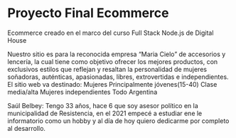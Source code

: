 <!-- ¿Qué productos o servicios brindará nuestro sitio? ¿Quién será nuestra audiencia
objetivo? ¿Cómo ajustaremos nuestra oferta a ese público?
Entregable: Crear archivo README.md en el repositiorio con:
● Una breve descripción de la oferta de productos y/o servicios ofrecidos por su
sitio. También agregar una breve descripción del público al que apunta el sitio.
● Una breve descripción de los integrantes del equipo. -->

# Proyecto Final Ecommerce
 Ecommerce creado en el marco del curso Full Stack Node.js de Digital House

Nuestro sitio es para la reconocida empresa “Maria Cielo” de accesorios y lencería, la cual tiene como objetivo ofrecer  los mejores productos, con exclusivos estilos que reflejan y resaltan la personalidad de mujeres soñadoras, auténticas, apasionadas, libres, extrovertidas e independientes.
El sitio web va destinado:
Mujeres
Principalmente jóvenes(15-40)
Clase media/alta
Mujeres independientes
Todo Argentina

Saúl Belbey:
Tengo 33 años, hace 6 que soy asesor político en la municipalidad de Resistencia, en el 2021 empecé a estudiar ene le informatorio como un hobby y al día de hoy quiero dedicarme por completo al desarrollo.